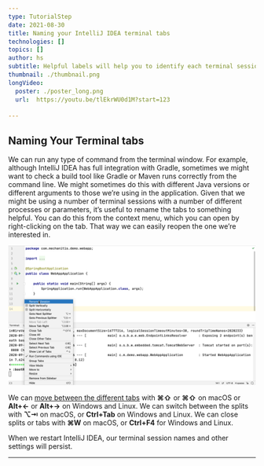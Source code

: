 ```yaml
---
type: TutorialStep
date: 2021-08-30
title: Naming your IntelliJ IDEA terminal tabs
technologies: []
topics: []
author: hs
subtitle: Helpful labels will help you to identify each terminal session at a glance
thumbnail: ./thumbnail.png
longVideo:
  poster: ./poster_long.png
  url:  https://youtu.be/tlEkrWU0d1M?start=123

---
```

## Naming Your Terminal tabs
We can run any type of command from the terminal window. For example, although IntelliJ IDEA has full integration with Gradle, sometimes we might want to check a build tool like Gradle or Maven runs correctly from the command line. We might sometimes do this with different Java versions or different arguments to those we’re using in the application. Given that we might be using a number of terminal sessions with a number of different processes or parameters, it’s useful to rename the tabs to something helpful. You can do this from the context menu, which you can open by right-clicking on the tab. That way we can easily reopen the one we’re interested in.

![Rename Terminal Tab](rename-tab.png)

We can [move between the different tabs](https://www.jetbrains.com/help/idea/terminal-emulator.html#new_session) with **⌘⇧** or **⌘⇧** on macOS or **Alt+←** or **Alt+→** on Windows and Linux. We can switch between the splits with **⌥⇥** on macOS, or **Ctrl+Tab** on Windows and Linux. We can close splits or tabs with **⌘W** on macOS, or **Ctrl+F4** for Windows and Linux.

When we restart IntelliJ IDEA, our terminal session names and other settings will persist.

---

